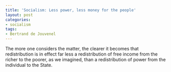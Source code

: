 ```yaml
---
title: 'Socialism: Less power, less money for the people'
layout: post
categories:
- socialism
tags:
- Bertrand de Jouvenel
---
```


The more one considers the matter, the clearer it becomes that redistribution is in effect far less a redistribution of free income from the richer to the poorer, as we imagined, than a redistribution of power from the individual to the State.